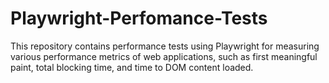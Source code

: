 # Playwright-Perfomance-Tests
This repository contains performance tests using Playwright for measuring various performance metrics of web applications, such as first meaningful paint, total blocking time, and time to DOM content loaded.

